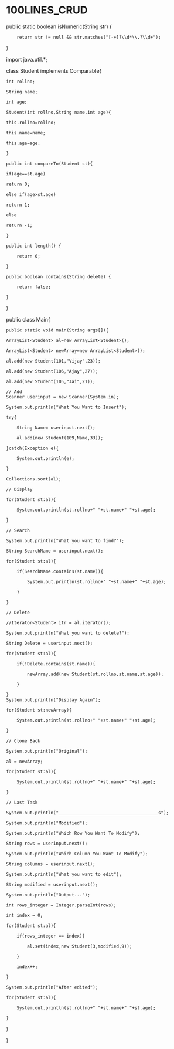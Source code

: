 # 100LINES_CRUD

  public static boolean isNumeric(String str) {
        
        return str != null && str.matches("[-+]?\\d*\\.?\\d+");
   }




import java.util.*;

class Student implements Comparable<Student>{  

    int rollno;  
    
    String name;  
    
    int age;  
    
    Student(int rollno,String name,int age){  
    
    this.rollno=rollno;  
    
    this.name=name;  
    
    this.age=age;  
    
    }  
      
    public int compareTo(Student st){  
    
    if(age==st.age)  
    
    return 0;  
    
    else if(age>st.age)  
    
    return 1;  
    
    else  
    
    return -1;  
    
    }

    public int length() {
    
        return 0;
        
    }

    public boolean contains(String delete) {
    
        return false;
        
    }  
    
}  

public class Main{  

    public static void main(String args[]){  
    
    ArrayList<Student> al=new ArrayList<Student>(); 
    
    ArrayList<Student> newArray=new ArrayList<Student>();   
    
    al.add(new Student(101,"Vijay",23));  
    
    al.add(new Student(106,"Ajay",27));  
    
    al.add(new Student(105,"Jai",21));  
    
    // Add
    Scanner userinput = new Scanner(System.in);
    
    System.out.println("What You Want to Insert");
    
    try{
    
        String Name= userinput.next();
        
        al.add(new Student(109,Name,33));
        
    }catch(Exception e){
    
        System.out.println(e);
        
    }
    
    Collections.sort(al); 
    
    // Display 
    
    for(Student st:al){
    
        System.out.println(st.rollno+" "+st.name+" "+st.age);  
        
    }  
    
    // Search
    
    System.out.println("What you want to find?");
    
    String SearchName = userinput.next();

    for(Student st:al){  
    
        if(SearchName.contains(st.name)){
        
            System.out.println(st.rollno+" "+st.name+" "+st.age);  
            
        }
        
    }  
    
    // Delete
    
    //Iterator<Student> itr = al.iterator();
    
    System.out.println("What you want to delete?");
    
    String Delete = userinput.next();
    
    for(Student st:al){  
    
        if(!Delete.contains(st.name)){
        
            newArray.add(new Student(st.rollno,st.name,st.age));
            
        }
        
    }  
    System.out.println("Display Again");
    
    for(Student st:newArray){  
    
        System.out.println(st.rollno+" "+st.name+" "+st.age);  
        
    } 
    
    // Clone Back 
    
    System.out.println("Original");
    
    al = newArray;
    
    for(Student st:al){  
    
        System.out.println(st.rollno+" "+st.name+" "+st.age);  
        
    } 
    
    // Last Task
    
    System.out.println("______________________________________s");
    
    System.out.println("Modified");
    
    System.out.println("Which Row You Want To Modify");
    
    String rows = userinput.next();
    
    System.out.println("Which Column You Want To Modify");
    
    String columns = userinput.next();
    
    System.out.println("What you want to edit");
    
    String modified = userinput.next();
    
    System.out.println("Output...");
    
    int rows_integer = Integer.parseInt(rows);
    
    int index = 0;
    
    for(Student st:al){  
    
        if(rows_integer == index){
        
            al.set(index,new Student(3,modified,9));
            
        }
        
        index++;
        
    }  
    
    System.out.println("After edited");
    
    for(Student st:al){  
    
        System.out.println(st.rollno+" "+st.name+" "+st.age);
        
    } 
    
   
   }  
   
} 
